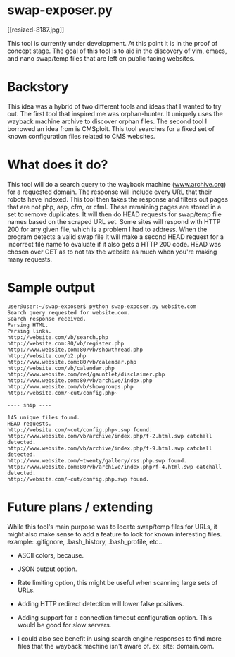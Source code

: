 # swap-exposer.py

[[resized-8187.jpg]]

This tool is currently under development. At this point it is in the proof of concept stage. The goal of this tool is to aid in the discovery of vim, emacs, and nano swap/temp files that are left on public facing websites. 

# Backstory

This idea was a hybrid of two different tools and ideas that I wanted to try out. The first tool that inspired me was orphan-hunter. It uniquely uses the wayback machine archive to discover orphan files. The second tool I borrowed an idea from is CMSploit. This tool searches for a fixed set of known configuration files related to CMS websites. 

# What does it do?

This tool will do a search query to the wayback machine (www.archive.org) for a requested domain. The response will include every URL that their robots have indexed. This tool then takes the response and filters out pages that are not php, asp, cfm, or cfml. These remaining pages are stored in a set to remove duplicates. It will then do HEAD requests for swap/temp file names based on the scraped URL set. Some sites will respond with HTTP 200 for any given file, which is a problem I had to address. When the program detects a valid swap file it will make a second HEAD request for a incorrect file name to evaluate if it also gets a HTTP 200 code. HEAD was chosen over GET as to not tax the website as much when you're making many requests. 

# Sample output

```
user@user:~/swap-exposer$ python swap-exposer.py website.com
Search query requested for website.com.
Search response received.
Parsing HTML.
Parsing links.
http://website.com/vb/search.php
http://website.com:80/vb/register.php
http://www.website.com:80/vb/showthread.php
http://website.com/b2.php
http://www.website.com:80/vb/calendar.php
http://website.com/vb/calendar.php
http://www.website.com/red/gauntlet/disclaimer.php
http://www.website.com:80/vb/archive/index.php
http://www.website.com/vb/showgroups.php
http://website.com/~cut/config.php~

---- snip ----

145 unique files found.
HEAD requests.
http://website.com/~cut/config.php~.swp found.
http://www.website.com/vb/archive/index.php/f-2.html.swp catchall detected.
http://www.website.com/vb/archive/index.php/f-9.html.swp catchall detected.
http://www.website.com/~twenty/gallery/rss.php.swp found.
http://www.website.com:80/vb/archive/index.php/f-4.html.swp catchall detected.
http://website.com/~cut/config.php.swp found.
```

# Future plans / extending

While this tool's main purpose was to locate swap/temp files for URLs, it might also make sense to add a feature to look for known interesting files. example: .gitignore, .bash_history, .bash_profile, etc..

- ASCII colors, because.

- JSON output option.

- Rate limiting option, this might be useful when scanning large sets of URLs.

- Adding HTTP redirect detection will lower false positives.

- Adding support for a connection timeout configuration option. This would be good for slow servers. 

- I could also see benefit in using search engine responses to find more files that the wayback machine isn't aware of. ex: site: domain.com.
